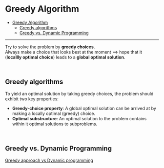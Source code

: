 # Greedy Algorithm

- [Greedy Algorithm](#greedy-algorithm)
  - [Greedy algorithms](#greedy-algorithms)
  - [Greedy vs. Dynamic Programming](#greedy-vs-dynamic-programming)

---

Try to solve the problem by **greedy choices**. \
Always make a choice that looks best at the moment $\implies$ hope that it (**locallly optimal choice**) leads to a **global optimal solution**.

<br>

## Greedy algorithms
To yield an optimal solution by taking greedy choices, the problem should exhibit two key properties:
- **Greedy-choice property**: A global optimal solution can be arrived at by making a locally optimal (greedy) choice.  
- **Optimal substructure**: An optimal solution to the problem contains within it optimal solutions to subproblems.

<br>


## Greedy vs. Dynamic Programming
[Greedy approach vs Dynamic programming
](https://www.geeksforgeeks.org/greedy-approach-vs-dynamic-programming/)